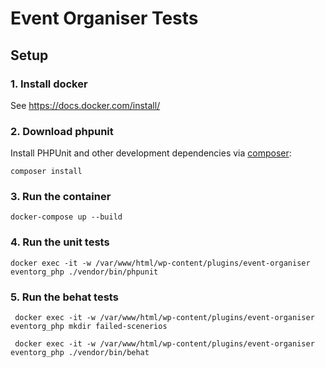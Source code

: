 # Event Organiser Tests

## Setup

### 1. Install docker

See <https://docs.docker.com/install/>

### 2. Download phpunit
Install PHPUnit and other development dependencies via [composer](https://github.com/composer/composer):

    composer install


### 3. Run the container

    docker-compose up --build


### 4. Run the unit tests

    docker exec -it -w /var/www/html/wp-content/plugins/event-organiser eventorg_php ./vendor/bin/phpunit    

### 5. Run the behat tests

     docker exec -it -w /var/www/html/wp-content/plugins/event-organiser eventorg_php mkdir failed-scenerios

     docker exec -it -w /var/www/html/wp-content/plugins/event-organiser eventorg_php ./vendor/bin/behat
    
